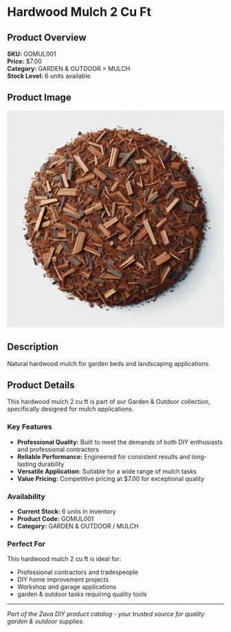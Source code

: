# Hardwood Mulch 2 Cu Ft

## Product Overview

**SKU:** GOMUL001  
**Price:** $7.00  
**Category:** GARDEN & OUTDOOR > MULCH  
**Stock Level:** 6 units available  

## Product Image

![Hardwood Mulch 2 Cu Ft](https://raw.githubusercontent.com/microsoft/ai-tour-26-zava-diy-dataset-plus-mcp/refs/heads/main/images/garden_%26_outdoor_mulch_hardwood_mulch_2_cu_ft_20250620_215319.png)

## Description

Natural hardwood mulch for garden beds and landscaping applications.

## Product Details

This hardwood mulch 2 cu ft is part of our Garden & Outdoor collection, specifically designed for mulch applications. 

### Key Features

- **Professional Quality:** Built to meet the demands of both DIY enthusiasts and professional contractors
- **Reliable Performance:** Engineered for consistent results and long-lasting durability
- **Versatile Application:** Suitable for a wide range of mulch tasks
- **Value Pricing:** Competitive pricing at $7.00 for exceptional quality

### Availability

- **Current Stock:** 6 units in inventory
- **Product Code:** GOMUL001
- **Category:** GARDEN & OUTDOOR / MULCH

### Perfect For

This hardwood mulch 2 cu ft is ideal for:
- Professional contractors and tradespeople
- DIY home improvement projects  
- Workshop and garage applications
- garden & outdoor tasks requiring quality tools

---

*Part of the Zava DIY product catalog - your trusted source for quality garden & outdoor supplies.*
